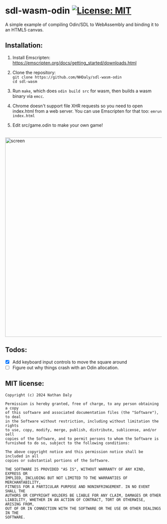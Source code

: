 # sdl-wasm-odin [![License: MIT](https://img.shields.io/badge/License-MIT-blue.svg)](https://opensource.org/licenses/MIT)

A simple example of compiling Odin/SDL to WebAssembly and binding it to an HTML5 canvas.

## Installation:

1. Install Emscripten:<br/>
https://emscripten.org/docs/getting_started/downloads.html

2. Clone the repository:<br/>
`git clone https://github.com/NHDaly/sdl-wasm-odin`<br/>
`cd sdl-wasm`

3. Run `make`, which does `odin build src` for wasm, then builds a wasm binary via `emcc`.

4. Chrome doesn't support file XHR requests so you need to open index.html from a web server. You can use Emscripten for that too:
`emrun index.html`

5. Edit src/game.odin to make your own game!
<br/>

<img width="640" alt="screen" src="https://user-images.githubusercontent.com/3165988/57870831-c38f0d80-77bc-11e9-9b37-19b64d8f22a7.png">

## Todos:

- [x] Add keyboard input controls to move the square around
- [ ] Figure out why things crash with an Odin allocation.

## MIT license:

```
Copyright (c) 2024 Nathan Daly

Permission is hereby granted, free of charge, to any person obtaining a copy
of this software and associated documentation files (the "Software"), to deal
in the Software without restriction, including without limitation the rights
to use, copy, modify, merge, publish, distribute, sublicense, and/or sell
copies of the Software, and to permit persons to whom the Software is
furnished to do so, subject to the following conditions:

The above copyright notice and this permission notice shall be included in all
copies or substantial portions of the Software.

THE SOFTWARE IS PROVIDED "AS IS", WITHOUT WARRANTY OF ANY KIND, EXPRESS OR
IMPLIED, INCLUDING BUT NOT LIMITED TO THE WARRANTIES OF MERCHANTABILITY,
FITNESS FOR A PARTICULAR PURPOSE AND NONINFRINGEMENT. IN NO EVENT SHALL THE
AUTHORS OR COPYRIGHT HOLDERS BE LIABLE FOR ANY CLAIM, DAMAGES OR OTHER
LIABILITY, WHETHER IN AN ACTION OF CONTRACT, TORT OR OTHERWISE, ARISING FROM,
OUT OF OR IN CONNECTION WITH THE SOFTWARE OR THE USE OR OTHER DEALINGS IN THE
SOFTWARE.
```
